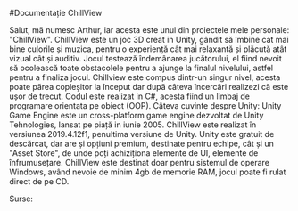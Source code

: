 #Documentație ChillView

Salut, mă numesc Arthur, iar acesta este unul din proiectele mele personale: "ChillView".
ChillView este un joc 3D creat in Unity, gândit să îmbine cat mai bine culorile și muzica, pentru o experiență cât mai relaxantă și plăcută atât vizual cât și auditiv. 
Jocul testează îndemânarea jucătorului, el fiind nevoit să ocolească toate obstacolele pentru a ajunge la finalul nivelului, astfel pentru a finaliza jocul.
Chillview este compus dintr-un singur nivel, acesta poate părea copleșitor la început dar după câteva încercâri realizezi că este ușor de trecut.
Codul este realizat in C#, acesta fiind un limbaj de programare orientata pe obiect (OOP).
Câteva cuvinte despre Unity:
Unity Game Engine este un cross-platform game engine dezvoltat de Unity Tehnologies, lansat pe piață in iunie 2005. 
ChillView este realizat în versiunea 2019.4.12f1, penultima versiune de Unity.
Unity este gratuit de descărcat, dar are și opțiuni premium, destinate pentru echipe, cât și un "Asset Store", de unde poți achiziționa elemente de UI, elemente de înfrumusețare.
ChillView este destinat doar pentru sistemul de operare Windows, având nevoie de minim 4gb de memorie RAM, jocul poate fi rulat direct de pe CD.

Surse:
